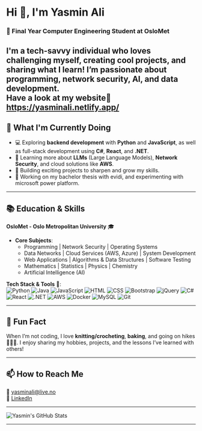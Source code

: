 # Hi 👋, I'm Yasmin Ali  

### 🚀 Final Year Computer Engineering Student at OsloMet  
I'm a **tech-savvy** individual who loves challenging myself, creating cool projects, and sharing what I learn! I’m passionate about **programming**, **network security**, **AI**, and **data development**.  
Have a look at my website🤗 https://yasminali.netlify.app/
---

## 🌱 What I'm Currently Doing
- 💻 Exploring **backend development** with **Python** and **JavaScript**, as well as full-stack development using **C#**, **React**, and **.NET**.  
- 🔐 Learning more about **LLMs** (Large Language Models), **Network Security**, and cloud solutions like **AWS**.  
- 🚀 Building exciting projects to sharpen and grow my skills.
- 📄 Working on my bachelor thesis with evidi, and experimenting with microsoft power platform.

---

## 📚 Education & Skills  
**OsloMet - Oslo Metropolitan University** 🎓  
- **Core Subjects**:  
  - Programming | Network Security | Operating Systems  
  - Data Networks | Cloud Services (AWS, Azure) | System Development  
  - Web Applications | Algorithms & Data Structures | Software Testing  
  - Mathematics | Statistics | Physics | Chemistry  
  - Artificial Intelligence (AI)    

**Tech Stack & Tools** 🚀:  
![Python](https://img.shields.io/badge/-Python-333333?style=flat&logo=python) ![Java](https://img.shields.io/badge/-Java-333333?style=flat&logo=openjdk)  ![JavaScript](https://img.shields.io/badge/-JavaScript-333333?style=flat&logo=javascript) ![HTML](https://img.shields.io/badge/-HTML5-333333?style=flat&logo=html5) ![CSS](https://img.shields.io/badge/-CSS3-333333?style=flat&logo=css3) ![Bootstrap](https://img.shields.io/badge/-Bootstrap-333333?style=flat&logo=bootstrap) ![jQuery](https://img.shields.io/badge/-jQuery-333333?style=flat&logo=jquery) ![C#](https://img.shields.io/badge/-C%23-333333?style=flat&logo=csharp) ![React](https://img.shields.io/badge/-React-333333?style=flat&logo=react) ![.NET](https://img.shields.io/badge/-.NET-333333?style=flat&logo=dotnet) ![AWS](https://img.shields.io/badge/-AWS-333333?style=flat&logo=amazonaws) ![Docker](https://img.shields.io/badge/-Docker-333333?style=flat&logo=docker) ![MySQL](https://img.shields.io/badge/-MySQL-333333?style=flat&logo=mysql) ![Git](https://img.shields.io/badge/-Git-333333?style=flat&logo=git)  
 

---

## 🌟 Fun Fact  
When I’m not coding, I love **knitting/crocheting**, **baking**, and going on hikes 🧶🍰🥾. I enjoy sharing my hobbies, projects, and the lessons I’ve learned with others!  

---

## 📫 How to Reach Me  
📧 [yasminali@live.no](mailto:yasminali@live.no)  
🔗 [LinkedIn](https://www.linkedin.com/in/yasmin-ali-6b91672b8/)  

---

![Yasmin's GitHub Stats](https://github-readme-stats.vercel.app/api?username=yasmin2602&show_icons=true&theme=radical&count_private=true)  

---

